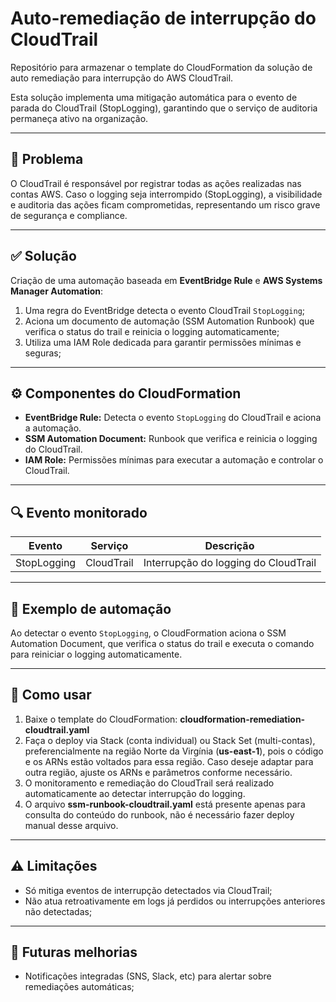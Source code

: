 
# Auto-remediação de interrupção do CloudTrail

Repositório para armazenar o template do CloudFormation da solução de auto remediação para interrupção do AWS CloudTrail.

Esta solução implementa uma mitigação automática para o evento de parada do CloudTrail (StopLogging), garantindo que o serviço de auditoria permaneça ativo na organização.

---

## :rotating_light: Problema

O CloudTrail é responsável por registrar todas as ações realizadas nas contas AWS. Caso o logging seja interrompido (StopLogging), a visibilidade e auditoria das ações ficam comprometidas, representando um risco grave de segurança e compliance.

---

## :white_check_mark: Solução

Criação de uma automação baseada em **EventBridge Rule** e **AWS Systems Manager Automation**:

1. Uma regra do EventBridge detecta o evento CloudTrail `StopLogging`;
2. Aciona um documento de automação (SSM Automation Runbook) que verifica o status do trail e reinicia o logging automaticamente;
3. Utiliza uma IAM Role dedicada para garantir permissões mínimas e seguras;

---

## :gear: Componentes do CloudFormation

- **EventBridge Rule:** Detecta o evento `StopLogging` do CloudTrail e aciona a automação.
- **SSM Automation Document:** Runbook que verifica e reinicia o logging do CloudTrail.
- **IAM Role:** Permissões mínimas para executar a automação e controlar o CloudTrail.

---

## :mag: Evento monitorado

| Evento           | Serviço     | Descrição                                 |
|------------------|------------|-------------------------------------------|
| StopLogging      | CloudTrail | Interrupção do logging do CloudTrail       |

---

## :satellite: Exemplo de automação

Ao detectar o evento `StopLogging`, o CloudFormation aciona o SSM Automation Document, que verifica o status do trail e executa o comando para reiniciar o logging automaticamente.

---

## :rocket: Como usar

1. Baixe o template do CloudFormation: **cloudformation-remediation-cloudtrail.yaml**
2. Faça o deploy via Stack (conta individual) ou Stack Set (multi-contas), preferencialmente na região Norte da Virgínia (**us-east-1**), pois o código e os ARNs estão voltados para essa região. Caso deseje adaptar para outra região, ajuste os ARNs e parâmetros conforme necessário.
3. O monitoramento e remediação do CloudTrail será realizado automaticamente ao detectar interrupção do logging.
4. O arquivo **ssm-runbook-cloudtrail.yaml** está presente apenas para consulta do conteúdo do runbook, não é necessário fazer deploy manual desse arquivo.

---

## :warning: Limitações

- Só mitiga eventos de interrupção detectados via CloudTrail;
- Não atua retroativamente em logs já perdidos ou interrupções anteriores não detectadas;

---

## :construction_worker: Futuras melhorias

- Notificações integradas (SNS, Slack, etc) para alertar sobre remediações automáticas;
